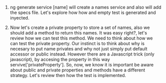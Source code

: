 1. ng generate service [name] will create a names service and also will add the specs file.
Let's explore how how and empty test is generated and inyected.

2. Now let's create a private property to store a set of names, also we should add a method to return this names. It was easy right?, let's review how we can test this method. We need to think about how we can test the private property. Our instinct is to think about why is necesary to put name privates and why not just simply put default accessor or public instead. However there are a Javascript trick (only javascript), by accesing the property in this way servive['privateProperty']. So, now, we know it is important be aware about public and private properties and methods have a different strategy. Let's review then how the test is implemented.